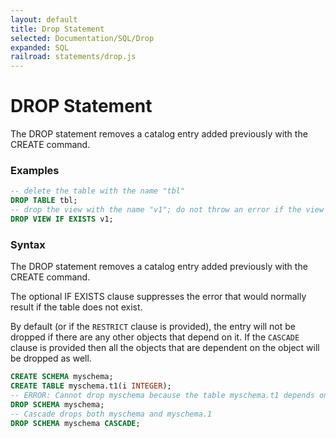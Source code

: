 ```yaml
---
layout: default
title: Drop Statement
selected: Documentation/SQL/Drop
expanded: SQL
railroad: statements/drop.js
---
```

# DROP Statement
The DROP statement removes a catalog entry added previously with the CREATE command.

### Examples
```sql
-- delete the table with the name "tbl"
DROP TABLE tbl;
-- drop the view with the name "v1"; do not throw an error if the view does not exist
DROP VIEW IF EXISTS v1;
```

### Syntax
<div id="rrdiagram"></div>

The DROP statement removes a catalog entry added previously with the CREATE command.

The optional IF EXISTS clause suppresses the error that would normally result if the table does not exist.

By default (or if the `RESTRICT` clause is provided), the entry will not be dropped if there are any other objects that depend on it. If the `CASCADE` clause is provided then all the objects that are dependent on the object will be dropped as well.

```sql
CREATE SCHEMA myschema;
CREATE TABLE myschema.t1(i INTEGER);
-- ERROR: Cannot drop myschema because the table myschema.t1 depends on it.
DROP SCHEMA myschema;
-- Cascade drops both myschema and myschema.1
DROP SCHEMA myschema CASCADE;
```

